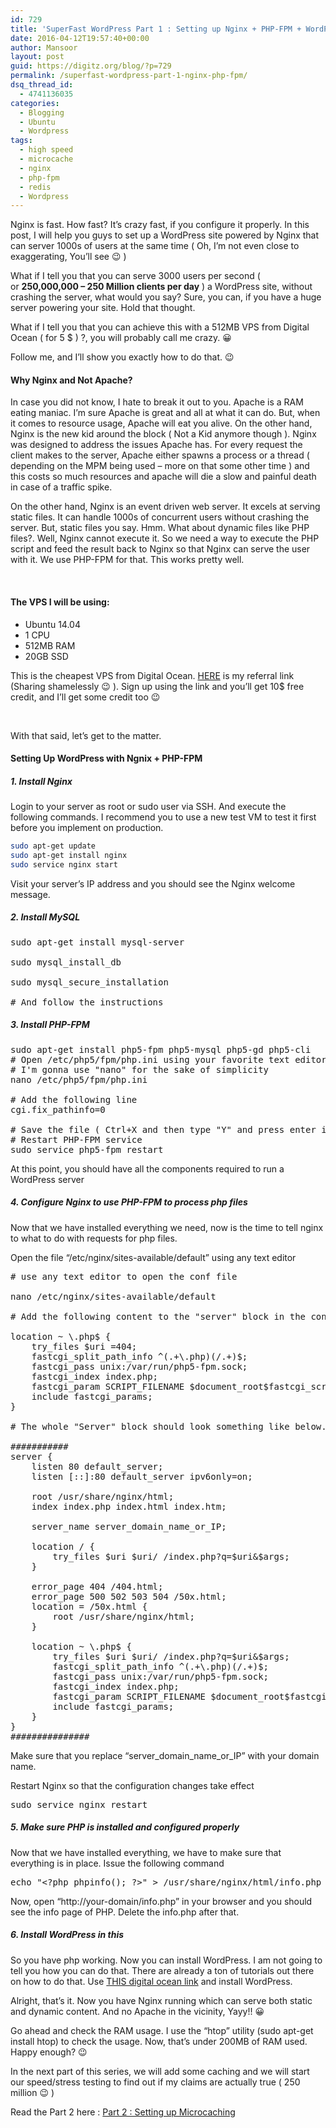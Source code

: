 ```yaml
---
id: 729
title: 'SuperFast WordPress Part 1 : Setting up Nginx + PHP-FPM + WordPress'
date: 2016-04-12T19:57:40+00:00
author: Mansoor
layout: post
guid: https://digitz.org/blog/?p=729
permalink: /superfast-wordpress-part-1-nginx-php-fpm/
dsq_thread_id:
  - 4741136035
categories:
  - Blogging
  - Ubuntu
  - Wordpress
tags:
  - high speed
  - microcache
  - nginx
  - php-fpm
  - redis
  - Wordpress
---
```

Nginx is fast. How fast? It&#8217;s crazy fast, if you configure it properly. In this post, I will help you guys to set up a WordPress site powered by Nginx that can server 1000s of users at the same time ( Oh, I&#8217;m not even close to exaggerating, You&#8217;ll see 😉 )

What if I tell you that you can serve 3000 users per second ( or **250,000,000 &#8211; 250 Million clients per day** ) a WordPress site, without crashing the server, what would you say? Sure, you can, if you have a huge server powering your site. Hold that thought.

What if I tell you that you can achieve this with a 512MB VPS from Digital Ocean ( for 5 $ ) ?, you will probably call me crazy. 😀

Follow me, and I&#8217;ll show you exactly how to do that. 😉

#### Why Nginx and Not Apache?

In case you did not know, I hate to break it out to you. Apache is a RAM eating maniac. I&#8217;m sure Apache is great and all at what it can do. But, when it comes to resource usage, Apache will eat you alive. On the other hand, Nginx is the new kid around the block ( Not a Kid anymore though ). Nginx was designed to address the issues Apache has. For every request the client makes to the server, Apache either spawns a process or a thread ( depending on the MPM being used &#8211; more on that some other time ) and this costs so much resources and apache will die a slow and painful death in case of a traffic spike.

On the other hand, Nginx is an event driven web server. It excels at serving static files. It can handle 1000s of concurrent users without crashing the server. But, static files you say. Hmm. What about dynamic files like PHP files?. Well, Nginx cannot execute it. So we need a way to execute the PHP script and feed the result back to Nginx so that Nginx can serve the user with it. We use PHP-FPM for that. This works pretty well.

&nbsp;

#### The VPS I will be using:

  * Ubuntu 14.04
  * 1 CPU
  * 512MB RAM
  * 20GB SSD

This is the cheapest VPS from Digital Ocean. <a href="https://m.do.co/c/b63c500f6bcd" target="_blank">HERE</a> is my referral link (Sharing shamelessly 😉 ). Sign up using the link and you&#8217;ll get 10$ free credit, and I&#8217;ll get some credit too 😉

&nbsp;

With that said, let&#8217;s get to the matter.

#### Setting Up WordPress with Ngnix + PHP-FPM

##### 1. Install Nginx

Login to your server as root or sudo user via SSH. And execute the following commands. I recommend you to use a new test VM to test it first before you implement on production.

```bash
sudo apt-get update
sudo apt-get install nginx
sudo service nginx start
```

Visit your server&#8217;s IP address and you should see the Nginx welcome message.

##### 2. Install MySQL

<pre class="toolbar:2 lang:default decode:true">sudo apt-get install mysql-server

sudo mysql_install_db

sudo mysql_secure_installation

# And follow the instructions</pre>

##### 3. Install PHP-FPM

<pre class="toolbar:2 lang:default decode:true">sudo apt-get install php5-fpm php5-mysql php5-gd php5-cli
# Open /etc/php5/fpm/php.ini using your favorite text editor
# I'm gonna use "nano" for the sake of simplicity
nano /etc/php5/fpm/php.ini

# Add the following line
cgi.fix_pathinfo=0

# Save the file ( Ctrl+X and then type "Y" and press enter in case of nano )
# Restart PHP-FPM service
sudo service php5-fpm restart</pre>

At this point, you should have all the components required to run a WordPress server

##### 4. Configure Nginx to use PHP-FPM to process php files

Now that we have installed everything we need, now is the time to tell nginx to what to do with requests for php files.

Open the file &#8220;/etc/nginx/sites-available/default&#8221; using any text editor

<pre class="toolbar:2 lang:default decode:true"># use any text editor to open the conf file

nano /etc/nginx/sites-available/default

# Add the following content to the "server" block in the conf file

location ~ \.php$ {
    try_files $uri =404;
    fastcgi_split_path_info ^(.+\.php)(/.+)$;
    fastcgi_pass unix:/var/run/php5-fpm.sock;
    fastcgi_index index.php;
    fastcgi_param SCRIPT_FILENAME $document_root$fastcgi_script_name;
    include fastcgi_params;
}

# The whole "Server" block should look something like below.

###########
server {
    listen 80 default_server;
    listen [::]:80 default_server ipv6only=on;

    root /usr/share/nginx/html;
    index index.php index.html index.htm;

    server_name server_domain_name_or_IP;

    location / {
        try_files $uri $uri/ /index.php?q=$uri&$args;
    }

    error_page 404 /404.html;
    error_page 500 502 503 504 /50x.html;
    location = /50x.html {
        root /usr/share/nginx/html;
    }

    location ~ \.php$ {
        try_files $uri $uri/ /index.php?q=$uri&$args;
        fastcgi_split_path_info ^(.+\.php)(/.+)$;
        fastcgi_pass unix:/var/run/php5-fpm.sock;
        fastcgi_index index.php;
        fastcgi_param SCRIPT_FILENAME $document_root$fastcgi_script_name;
        include fastcgi_params;
    }
}
###############</pre>

Make sure that you replace &#8220;server\_domain\_name\_or\_IP&#8221; with your domain name.

Restart Nginx so that the configuration changes take effect

<pre class="toolbar:2 lang:default decode:true">sudo service nginx restart</pre>

##### 5. Make sure PHP is installed and configured properly

Now that we have installed everything, we have to make sure that everything is in place. Issue the following command

<pre class="toolbar:2 lang:default decode:true ">echo "&lt;?php phpinfo(); ?&gt;" &gt; /usr/share/nginx/html/info.php</pre>

Now, open &#8220;http://your-domain/info.php&#8221; in your browser and you should see the info page of PHP. Delete the info.php after that.

##### 6. Install WordPress in this

So you have php working. Now you can install WordPress. I am not going to tell you how you can do that. There are already a ton of tutorials out there on how to do that. Use [THIS digital ocean link](https://www.digitalocean.com/community/tutorials/how-to-install-wordpress-with-nginx-on-ubuntu-14-04) and install WordPress.

Alright, that&#8217;s it. Now you have Nginx running which can serve both static and dynamic content. And no Apache in the vicinity, Yayy!! 😀

Go ahead and check the RAM usage. I use the &#8220;htop&#8221; utility (sudo apt-get install htop) to check the usage. Now, that&#8217;s under 200MB of RAM used. Happy enough? 😉

In the next part of this series, we will add some caching and we will start our speed/stress testing to find out if my claims are actually true ( 250 million 😉 )

Read the Part 2 here : [Part 2 : Setting up Microcaching](https://digitz.org/blog/superfast-wordpress-part-2-nginx-fastcgi-microcaching/)

